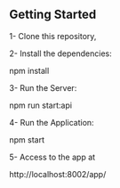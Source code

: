 ## Getting Started

1- Clone this repository,

2- Install the dependencies:

npm install

3- Run the Server:

npm run start:api

4- Run the Application:

npm start

5- Access to the app at
 
http://localhost:8002/app/
